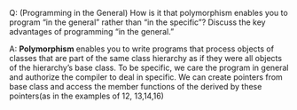 Q: (Programming in the General) How is it that polymorphism enables you to program “in the general” rather than “in the specific”? Discuss the key advantages of programming “in the general.”

A: **Polymorphism** enables you to write programs that process objects of classes that are part of the same class hierarchy as if they were all objects of the hierarchy’s base class. To be specific, we care the program in general and authorize the compiler to deal in specific. We can create pointers from base class and access the member functions of the derived by these pointers(as in the examples of 12, 13,14,16)
